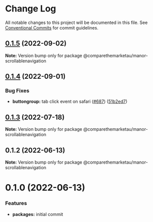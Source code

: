 # Change Log

All notable changes to this project will be documented in this file.
See [Conventional Commits](https://conventionalcommits.org) for commit guidelines.

## [0.1.5](https://github.com/comparethemarketau/manor-react/compare/@comparethemarketau/manor-scrollablenavigation@0.1.4...@comparethemarketau/manor-scrollablenavigation@0.1.5) (2022-09-02)

**Note:** Version bump only for package @comparethemarketau/manor-scrollablenavigation





## [0.1.4](https://github.com/comparethemarketau/manor-react/compare/@comparethemarketau/manor-scrollablenavigation@0.1.3...@comparethemarketau/manor-scrollablenavigation@0.1.4) (2022-09-01)


### Bug Fixes

* **buttongroup:** tab click event on safari  ([#687](https://github.com/comparethemarketau/manor-react/issues/687)) ([51b2ed7](https://github.com/comparethemarketau/manor-react/commit/51b2ed777c01e471dcd1d65dd22ec3ca715697f1))





## [0.1.3](https://github.com/comparethemarketau/manor-react/compare/@comparethemarketau/manor-scrollablenavigation@0.1.2...@comparethemarketau/manor-scrollablenavigation@0.1.3) (2022-07-18)

**Note:** Version bump only for package @comparethemarketau/manor-scrollablenavigation





## 0.1.2 (2022-06-13)

**Note:** Version bump only for package @comparethemarketau/manor-scrollablenavigation






# 0.1.0 (2022-06-13)


### Features

* **packages:** initial commit
